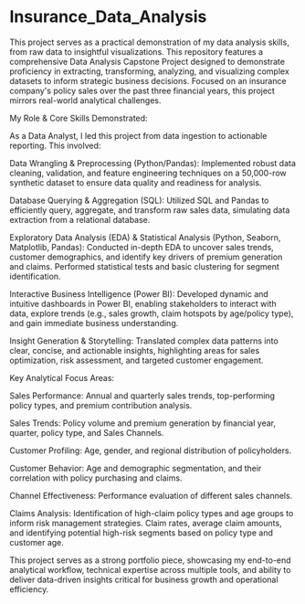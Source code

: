 # Insurance_Data_Analysis

This project serves as a practical demonstration of my data analysis skills, from raw data to insightful visualizations.
This repository features a comprehensive Data Analysis Capstone Project designed to demonstrate proficiency in extracting, transforming, analyzing, and visualizing complex datasets to inform strategic business decisions. Focused on an insurance company's policy sales over the past three financial years, this project mirrors real-world analytical challenges.

My Role & Core Skills Demonstrated:

As a Data Analyst, I led this project from data ingestion to actionable reporting. This involved:

Data Wrangling & Preprocessing (Python/Pandas): Implemented robust data cleaning, validation, and feature engineering techniques on a 50,000-row synthetic dataset to ensure data quality and readiness for analysis.

Database Querying & Aggregation (SQL): Utilized SQL and Pandas to efficiently query, aggregate, and transform raw sales data, simulating data extraction from a relational database.

Exploratory Data Analysis (EDA) & Statistical Analysis (Python, Seaborn, Matplotlib, Pandas): Conducted in-depth EDA to uncover sales trends, customer demographics, and identify key drivers of premium generation and claims. Performed statistical tests and basic clustering for segment identification.

Interactive Business Intelligence (Power BI): Developed dynamic and intuitive dashboards in Power BI, enabling stakeholders to interact with data, explore trends (e.g., sales growth, claim hotspots by age/policy type), and gain immediate business understanding.

Insight Generation & Storytelling: Translated complex data patterns into clear, concise, and actionable insights, highlighting areas for sales optimization, risk assessment, and targeted customer engagement.

Key Analytical Focus Areas:

Sales Performance: Annual and quarterly sales trends, top-performing policy types, and premium contribution analysis.

Sales Trends: Policy volume and premium generation by financial year, quarter, policy type, and Sales Channels.

Customer Profiling: Age, gender, and regional distribution of policyholders.

Customer Behavior: Age and demographic segmentation, and their correlation with policy purchasing and claims.

Channel Effectiveness: Performance evaluation of different sales channels.

Claims Analysis: Identification of high-claim policy types and age groups to inform risk management strategies. Claim rates, average claim amounts, and identifying potential high-risk segments based on policy type and customer age.

This project serves as a strong portfolio piece, showcasing my end-to-end analytical workflow, technical expertise across multiple tools, and ability to deliver data-driven insights critical for business growth and operational efficiency.


